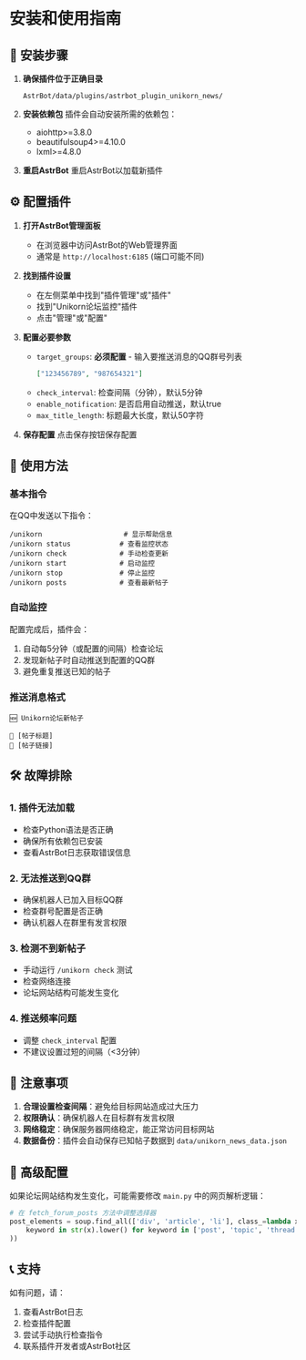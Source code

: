 # 安装和使用指南

## 🚀 安装步骤

1. **确保插件位于正确目录**
   ```
   AstrBot/data/plugins/astrbot_plugin_unikorn_news/
   ```

2. **安装依赖包**
   插件会自动安装所需的依赖包：
   - aiohttp>=3.8.0
   - beautifulsoup4>=4.10.0
   - lxml>=4.8.0

3. **重启AstrBot**
   重启AstrBot以加载新插件

## ⚙️ 配置插件

1. **打开AstrBot管理面板**
   - 在浏览器中访问AstrBot的Web管理界面
   - 通常是 `http://localhost:6185` (端口可能不同)

2. **找到插件设置**
   - 在左侧菜单中找到"插件管理"或"插件"
   - 找到"Unikorn论坛监控"插件
   - 点击"管理"或"配置"

3. **配置必要参数**
   - `target_groups`: **必须配置** - 输入要推送消息的QQ群号列表
     ```json
     ["123456789", "987654321"]
     ```
   - `check_interval`: 检查间隔（分钟），默认5分钟
   - `enable_notification`: 是否启用自动推送，默认true
   - `max_title_length`: 标题最大长度，默认50字符

4. **保存配置**
   点击保存按钮保存配置

## 🎯 使用方法

### 基本指令

在QQ中发送以下指令：

```
/unikorn                    # 显示帮助信息
/unikorn status            # 查看监控状态
/unikorn check             # 手动检查更新
/unikorn start             # 启动监控
/unikorn stop              # 停止监控
/unikorn posts             # 查看最新帖子
```

### 自动监控

配置完成后，插件会：
1. 自动每5分钟（或配置的间隔）检查论坛
2. 发现新帖子时自动推送到配置的QQ群
3. 避免重复推送已知的帖子

### 推送消息格式

```
🆕 Unikorn论坛新帖子

📝 [帖子标题]
🔗 [帖子链接]
```

## 🛠️ 故障排除

### 1. 插件无法加载
- 检查Python语法是否正确
- 确保所有依赖包已安装
- 查看AstrBot日志获取错误信息

### 2. 无法推送到QQ群
- 确保机器人已加入目标QQ群
- 检查群号配置是否正确
- 确认机器人在群里有发言权限

### 3. 检测不到新帖子
- 手动运行 `/unikorn check` 测试
- 检查网络连接
- 论坛网站结构可能发生变化

### 4. 推送频率问题
- 调整 `check_interval` 配置
- 不建议设置过短的间隔（<3分钟）

## 📝 注意事项

1. **合理设置检查间隔**：避免给目标网站造成过大压力
2. **权限确认**：确保机器人在目标群有发言权限
3. **网络稳定**：确保服务器网络稳定，能正常访问目标网站
4. **数据备份**：插件会自动保存已知帖子数据到 `data/unikorn_news_data.json`

## 🔧 高级配置

如果论坛网站结构发生变化，可能需要修改 `main.py` 中的网页解析逻辑：

```python
# 在 fetch_forum_posts 方法中调整选择器
post_elements = soup.find_all(['div', 'article', 'li'], class_=lambda x: x and any(
    keyword in str(x).lower() for keyword in ['post', 'topic', 'thread', 'item', 'article']
))
```

## 📞 支持

如有问题，请：
1. 查看AstrBot日志
2. 检查插件配置
3. 尝试手动执行检查指令
4. 联系插件开发者或AstrBot社区

